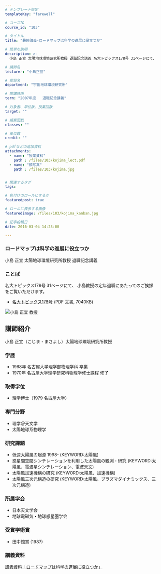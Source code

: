 ```yaml
---
# テンプレート指定
templateKey: "farewell"

# コースID
course_id: "103"

# タイトル
title: "最終講義-ロードマップは科学の進展に役立つか"

# 簡単な説明
description: >-
  小島 正宣 太陽地球環境研究所教授 退職記念講義 名大トピックス178号 31ページにて、 小島教授の定年退職にあたってのご挨拶をご覧いただけます。   * [名大トピックス178号]...

# 講師名
lecturer: "小島正宣"

# 部局名
department: "宇宙地球環境研究所"

# 開講時限
term: "2007年度	退職記念講義"

# 対象者、単位数、授業回数
target: ""

# 授業回数
classes: ""

# 単位数
credit: ""

# pdfなどの追加資料
attachments: 
  - name: "授業資料" 
    path : /files/103/kojima_lect.pdf
  - name: "顔写真" 
    path : /files/103/kojima.jpg


# 関連するタグ
tags:

# 色付けのロールにするか
featuredpost: true

# ロールに表示する画像
featuredimage: /files/103/kojima_kanban.jpg

# 記事投稿日
date: 2016-03-04 14:23:00

---
```

### ロードマップは科学の進展に役立つか 

小島 正宣 太陽地球環境研究所教授 退職記念講義 

### ことば

名大トピックス178号 31ページにて、 小島教授の定年退職にあたってのご挨拶をご覧いただけます。 

  * [名大トピックス178号](http://www.nagoya-u.ac.jp/about-nu/public-relations/publication/upload_images/no178.pdf#retirement) (PDF 文書, 7040KB)

![小島 正宜 教授](/files/103/kojima.jpg) 
## 講師紹介

小島 正宜（こじま・まさよし）太陽地球環境研究所教授 

### 学歴

  * 1968年 名古屋大学理学部物理学科 卒業
  * 1970年 名古屋大学理学研究科物理学修士課程 修了

### 取得学位

  * 理学博士（1979 名古屋大学）

### 専門分野

  * 理学＠天文学
  * 太陽地球系物理学

### 研究課題

  * 低速太陽風の起源 1998- (KEYWORD:太陽風)
  * 惑星間空間シンチレーションを利用した太陽風の観測・研究 (KEYWORD:太陽風、電波星シンチレーション、電波天文)
  * 太陽風加速機構の研究 (KEYWORD:太陽風、加速機構)
  * 太陽風三次元構造の研究 (KEYWORD:太陽風、プラズマダイナミックス、三次元構造)

### 所属学会

  * 日本天文学会
  * 地球電磁気・地球惑星圏学会

### 受賞学術賞

  * 田中館賞 (1987)
### 講義資料


[講義資料「ロードマップは科学の進展に役立つか」](/files/103/kojima_lect.pdf) 
